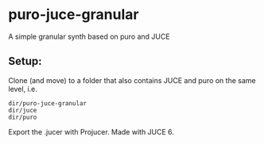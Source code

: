 # puro-juce-granular
A simple granular synth based on puro and JUCE

## Setup:
Clone (and move) to a folder that also contains JUCE and puro on the same level, i.e.

    dir/puro-juce-granular
    dir/juce
    dir/puro

Export the .jucer with Projucer.
Made with JUCE 6.
